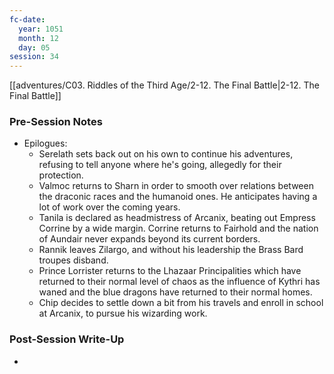 ```yaml
---
fc-date:
  year: 1051
  month: 12
  day: 05
session: 34
---
```

 [[adventures/C03. Riddles of the Third Age/2-12. The Final Battle|2-12. The Final Battle]]

### Pre-Session Notes

* Epilogues:
	* Serelath sets back out on his own to continue his adventures, refusing to tell anyone where he's going, allegedly for their protection.
	* Valmoc returns to Sharn in order to smooth over relations between the draconic races and the humanoid ones. He anticipates having a lot of work over the coming years.
	* Tanila is declared as headmistress of Arcanix, beating out Empress Corrine by a wide margin. Corrine returns to Fairhold and the nation of Aundair never expands beyond its current borders.
	* Rannik leaves Zilargo, and without his leadership the Brass Bard troupes disband.
	* Prince Lorrister returns to the Lhazaar Principalities which have returned to their normal level of chaos as the influence of Kythri has waned and the blue dragons have returned to their normal homes.
	* Chip decides to settle down a bit from his travels and enroll in school at Arcanix, to pursue his wizarding work.

### Post-Session Write-Up

- 

